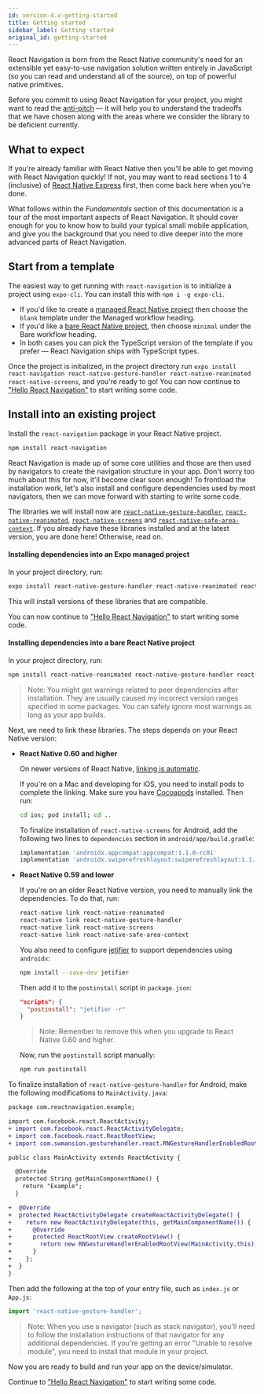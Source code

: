 ```yaml
---
id: version-4.x-getting-started
title: Getting started
sidebar_label: Getting started
original_id: getting-started
---
```


React Navigation is born from the React Native community's need for an extensible yet easy-to-use navigation solution written entirely in JavaScript (so you can read and understand all of the source), on top of powerful native primitives.

Before you commit to using React Navigation for your project, you might want to read the [anti-pitch](pitch.html) &mdash; it will help you to understand the tradeoffs that we have chosen along with the areas where we consider the library to be deficient currently.

## What to expect

If you're already familiar with React Native then you'll be able to get moving with React Navigation quickly! If not, you may want to read sections 1 to 4 (inclusive) of [React Native Express](http://reactnativeexpress.com/) first, then come back here when you're done.

What follows within the _Fundamentals_ section of this documentation is a tour of the most important aspects of React Navigation. It should cover enough for you to know how to build your typical small mobile application, and give you the background that you need to dive deeper into the more advanced parts of React Navigation.

## Start from a template

The easiest way to get running with `react-navigation` is to initialize a project using `expo-cli`. You can install this with `npm i -g expo-cli`.

- If you'd like to create a [managed React Native project](https://docs.expo.io/versions/latest/introduction/managed-vs-bare) then choose the `blank` template under the Managed workflow heading.
- If you'd like a [bare React Native project](https://docs.expo.io/versions/latest/introduction/managed-vs-bare/#bare-workflow), then choose `minimal` under the Bare workflow heading.
- In both cases you can pick the TypeScript version of the template if you prefer &mdash; React Navigation ships with TypeScript types.

Once the project is initialized, in the project directory run `expo install react-navigation react-native-gesture-handler react-native-reanimated react-native-screens`, and you're ready to go! You can now continue to ["Hello React Navigation"](hello-react-navigation.html) to start writing some code.

## Install into an existing project

Install the `react-navigation` package in your React Native project.

```bash
npm install react-navigation
```

React Navigation is made up of some core utilities and those are then used by navigators to create the navigation structure in your app. Don't worry too much about this for now, it'll become clear soon enough! To frontload the installation work, let's also install and configure dependencies used by most navigators, then we can move forward with starting to write some code.

The libraries we will install now are [`react-native-gesture-handler`](https://github.com/software-mansion/react-native-gesture-handler), [`react-native-reanimated`](https://github.com/software-mansion/react-native-reanimated), [`react-native-screens`](https://github.com/kmagiera/react-native-screens) and [`react-native-safe-area-context`](https://github.com/th3rdwave/react-native-safe-area-context). If you already have these libraries installed and at the latest version, you are done here! Otherwise, read on.

#### Installing dependencies into an Expo managed project

In your project directory, run:

```sh
expo install react-native-gesture-handler react-native-reanimated react-native-screens react-native-safe-area-context @react-native-community/masked-view
```

This will install versions of these libraries that are compatible.

You can now continue to ["Hello React Navigation"](hello-react-navigation.html) to start writing some code.

#### Installing dependencies into a bare React Native project

In your project directory, run:

```sh
npm install react-native-reanimated react-native-gesture-handler react-native-screens react-native-safe-area-context @react-native-community/masked-view
```

> Note: You might get warnings related to peer dependencies after installation. They are usually caused my incorrect version ranges specified in some packages. You can safely ignore most warnings as long as your app builds.

Next, we need to link these libraries. The steps depends on your React Native version:

- **React Native 0.60 and higher**

  On newer versions of React Native, [linking is automatic](https://github.com/react-native-community/cli/blob/master/docs/autolinking.md).

  If you're on a Mac and developing for iOS, you need to install pods to complete the linking. Make sure you have [Cocoapods](https://cocoapods.org/) installed. Then run:

  ```sh
  cd ios; pod install; cd ..
  ```

  To finalize installation of `react-native-screens` for Android, add the following two lines to `dependencies` section in `android/app/build.gradle`:

  ```gradle
  implementation 'androidx.appcompat:appcompat:1.1.0-rc01'
  implementation 'androidx.swiperefreshlayout:swiperefreshlayout:1.1.0-alpha02'
  ```

- **React Native 0.59 and lower**

  If you're on an older React Native version, you need to manually link the dependencies. To do that, run:

  ```sh
  react-native link react-native-reanimated
  react-native link react-native-gesture-handler
  react-native link react-native-screens
  react-native link react-native-safe-area-context
  ```

  You also need to configure [jetifier](https://github.com/mikehardy/jetifier) to support dependencies using `androidx`:

  ```sh
  npm install --save-dev jetifier
  ```

  Then add it to the `postinstall` script in `package.json`:

  ```json
  "scripts": {
    "postinstall": "jetifier -r"
  }
  ```

  > Note: Remember to remove this when you upgrade to React Native 0.60 and higher.

  Now, run the `postinstall` script manually:

  ```sh
  npm run postinstall
  ```

To finalize installation of `react-native-gesture-handler` for Android, make the following modifications to `MainActivity.java`:

```diff
package com.reactnavigation.example;

import com.facebook.react.ReactActivity;
+ import com.facebook.react.ReactActivityDelegate;
+ import com.facebook.react.ReactRootView;
+ import com.swmansion.gesturehandler.react.RNGestureHandlerEnabledRootView;

public class MainActivity extends ReactActivity {

  @Override
  protected String getMainComponentName() {
    return "Example";
  }

+  @Override
+  protected ReactActivityDelegate createReactActivityDelegate() {
+    return new ReactActivityDelegate(this, getMainComponentName()) {
+      @Override
+      protected ReactRootView createRootView() {
+        return new RNGestureHandlerEnabledRootView(MainActivity.this);
+      }
+    };
+  }
}
```

Then add the following at the top of your entry file, such as `index.js` or `App.js`:

```js
import 'react-native-gesture-handler';
```

> Note: When you use a navigator (such as stack navigator), you'll need to follow the installation instructions of that navigator for any additional dependencies. If you're getting an error "Unable to resolve module", you need to install that module in your project.

Now you are ready to build and run your app on the device/simulator.

Continue to ["Hello React Navigation"](hello-react-navigation.html) to start writing some code.
